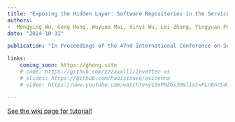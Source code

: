 ```yaml
---
title: "Exposing the Hidden Layer: Software Repositories in the Service of SEO Manipulation"
authors:
-  Mengying Wu, Geng Hong, Wuyuao Mai, Xinyi Wu, Lei Zhang, Yingyuan Pu, Huajun Chai, Lingyun Ying, Haixin Duan, and Min Yang
date: "2024-10-31"

publication: "In Proceedings of the 47nd International Conference on Software Engineering (IEEE/ACM ICSE'25, CCF-A)"

links:
    coming_soon: https://ghong.site
    # code: https://github.com/zzzxxxlll/Invetter-os
    # slides: https://github.com/hadisinaee/avicenna
    # video: https://www.youtube.com/watch?v=y10xPHZGs3M&list=PLn0nrSd4xjjbyUeai0oevMrT8_IwnBo4R

---
```



[See the wiki page for tutorial!](https://github.com/hadisinaee/avicenna/wiki)

